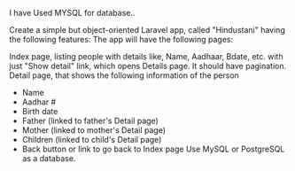 I have Used MYSQL for database..


Create a simple but object-oriented Laravel app, called "Hindustani" having the following features:
The app will have the following pages:

Index page, listing people with details like, Name, Aadhaar, Bdate, etc. with just "Show detail" link, which opens Details page. It should have pagination.
Detail page, that shows the following information of the person
 - Name
 - Aadhar #
 - Birth date
 - Father (linked to father's Detail page)
 - Mother (linked to mother's Detail page)
 - Children (linked to child's Detail page)
 - Back button or link to go back to Index page
Use MySQL or PostgreSQL as a database.
